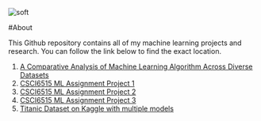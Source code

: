 ![soft](https://capsule-render.vercel.app/api?type=soft&color=auto&text=All%20my%20Machine%20Learning%20Projects&fontSize=40&animation=twinkling)

#About

This Github repository contains all of my machine learning projects and research. You can follow the link below to find the exact location.

1. [A Comparative Analysis of Machine Learning Algorithm Across Diverse Datasets](/A%20Comparative%20Analysis%20of%20Machine%20Learning%20Algorithm%20Across%20Diverse%20Datasets/readMe.md)
2. [CSCI6515 ML Assignment Project 1](/A1.ipynb)
3. [CSCI6515 ML Assignment Project 2](/A2.ipynb)
4. [CSCI6515 ML Assignment Project 3](/A3.ipynb)
5. [Titanic Dataset on Kaggle with multiple models](/titanic)
